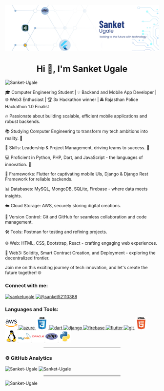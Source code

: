 ![logo](https://raw.githubusercontent.com/Sanket-Ugale/Sanket-Ugale/main/Sanket_banner.jpg)
<h1 align="center">Hi 👋, I'm Sanket Ugale</h1>
<!-- <h3 align="center">A passionate Flutter developer from India</h3> -->

<p align="left"> <img src="https://komarev.com/ghpvc/?username=Sanket-Ugale&label=Profile%20views&color=0e75b6&style=flat" alt="Sanket-Ugale" /> </p>

🎓 Computer Engineering Student | 💡 Backend and Mobile App Developer | 🌐 Web3 Enthusiast | 🏆 3x Hackathon winner | 🚔 Rajasthan Police Hackathon 1.0 Finalist

🔥 Passionate about building scalable, efficient mobile applications and robust backends.

📚 Studying Computer Engineering to transform my tech ambitions into reality. 🧠

💼 Skills: Leadership & Project Management, driving teams to success. 🌟

💻 Proficient in Python, PHP, Dart, and JavaScript - the languages of innovation. 🚀

📱 Frameworks: Flutter for captivating mobile UIs, Django & Django Rest Framework for reliable backends.

📊 Databases: MySQL, MongoDB, SQLite, Firebase - where data meets insights.

☁️ Cloud Storage: AWS, securely storing digital creations.

🔗 Version Control: Git and GitHub for seamless collaboration and code management.

🛠️ Tools: Postman for testing and refining projects.

🌐 Web: HTML, CSS, Bootstrap, React - crafting engaging web experiences.

🌟 Web3: Solidity, Smart Contract Creation, and Deployment - exploring the decentralized frontier.

Join me on this exciting journey of tech innovation, and let's create the future together! 🌐

<h3 align="left">Connect with me:</h3>
<p align="left">

<a href="https://linkedin.com/in/sanketugale" target="blank"><img align="center" src="https://raw.githubusercontent.com/rahuldkjain/github-profile-readme-generator/master/src/images/icons/Social/linked-in-alt.svg" alt="sanketugale" height="30" width="40" /></a>
<a href="https://twitter.com/@sanket52110388" target="blank"><img align="center" src="https://raw.githubusercontent.com/rahuldkjain/github-profile-readme-generator/master/src/images/icons/Social/twitter.svg" alt="@sanket52110388" height="30" width="40" /></a>
<!-- <a href="https://instagram.com/sanket___ugale" target="blank"><img align="center" src="https://raw.githubusercontent.com/rahuldkjain/github-profile-readme-generator/master/src/images/icons/Social/instagram.svg" alt="sanket___ugale" height="30" width="40" /></a> -->
</p>

<h3 align="left">Languages and Tools:</h3>
<p align="left"> <a href="https://aws.amazon.com" target="_blank" rel="noreferrer"> <img src="https://raw.githubusercontent.com/devicons/devicon/master/icons/amazonwebservices/amazonwebservices-original-wordmark.svg" alt="aws" width="40" height="40"/> </a> <a href="https://azure.microsoft.com/en-in/" target="_blank" rel="noreferrer"> <img src="https://www.vectorlogo.zone/logos/microsoft_azure/microsoft_azure-icon.svg" alt="azure" width="40" height="40"/> </a> <a href="https://www.w3schools.com/css/" target="_blank" rel="noreferrer"> <img src="https://raw.githubusercontent.com/devicons/devicon/master/icons/css3/css3-original-wordmark.svg" alt="css3" width="40" height="40"/> </a> <a href="https://dart.dev" target="_blank" rel="noreferrer"> <img src="https://www.vectorlogo.zone/logos/dartlang/dartlang-icon.svg" alt="dart" width="40" height="40"/> </a> <a href="https://www.djangoproject.com/" target="_blank" rel="noreferrer"> <img src="https://cdn.worldvectorlogo.com/logos/django.svg" alt="django" width="40" height="40"/> </a> <a href="https://firebase.google.com/" target="_blank" rel="noreferrer"> <img src="https://www.vectorlogo.zone/logos/firebase/firebase-icon.svg" alt="firebase" width="40" height="40"/> </a> <a href="https://flutter.dev" target="_blank" rel="noreferrer"> <img src="https://www.vectorlogo.zone/logos/flutterio/flutterio-icon.svg" alt="flutter" width="40" height="40"/> </a> <a href="https://git-scm.com/" target="_blank" rel="noreferrer"> <img src="https://www.vectorlogo.zone/logos/git-scm/git-scm-icon.svg" alt="git" width="40" height="40"/> </a> <a href="https://www.w3.org/html/" target="_blank" rel="noreferrer"> <img src="https://raw.githubusercontent.com/devicons/devicon/master/icons/html5/html5-original-wordmark.svg" alt="html5" width="40" height="40"/> </a> <a href="https://www.linux.org/" target="_blank" rel="noreferrer"> <img src="https://raw.githubusercontent.com/devicons/devicon/master/icons/linux/linux-original.svg" alt="linux" width="40" height="40"/> </a> <a href="https://www.mysql.com/" target="_blank" rel="noreferrer"> <img src="https://raw.githubusercontent.com/devicons/devicon/master/icons/mysql/mysql-original-wordmark.svg" alt="mysql" width="40" height="40"/> </a> <a href="https://www.oracle.com/" target="_blank" rel="noreferrer"> <img src="https://raw.githubusercontent.com/devicons/devicon/master/icons/oracle/oracle-original.svg" alt="oracle" width="40" height="40"/> </a> <a href="https://www.php.net" target="_blank" rel="noreferrer"> <img src="https://raw.githubusercontent.com/devicons/devicon/master/icons/php/php-original.svg" alt="php" width="40" height="40"/> </a> <a href="https://www.python.org" target="_blank" rel="noreferrer"> <img src="https://raw.githubusercontent.com/devicons/devicon/master/icons/python/python-original.svg" alt="python" width="40" height="40"/> </a> </p>


<div align="center">
  <hr  width="50%"/>
  </div>
  
<h3 align="left">⚙️ GitHub Analytics</h3>
<div>
  <img  src="https://github-readme-stats.vercel.app/api?username=Sanket-Ugale&show_icons=true&theme=radical" alt="Sanket-Ugale" />

<img src="https://github-readme-streak-stats.herokuapp.com/?user=Sanket-Ugale&theme=radical" alt="Sanket-Ugale" />

  </div>
  
<div align="center">
  <hr  width="50%"/>
  </div>

<img align="center" src="https://github-readme-stats.vercel.app/api/top-langs?username=Sanket-Ugale&show_icons=true&locale=en&layout=compact&theme=radical" alt="Sanket-Ugale" />
